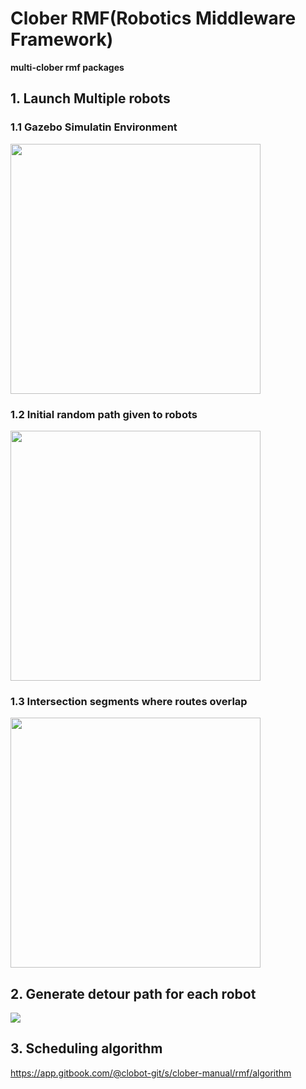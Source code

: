 # Clober RMF(Robotics Middleware Framework)
**multi-clober rmf packages**

## 1. Launch Multiple robots
### 1.1 Gazebo Simulatin Environment

  <img align="center" src="https://github.com/clobot-git/clober_rmf/blob/noetic-devel/images/map.png" width=400>

### 1.2 Initial random path given to robots

  <img align="center" src="https://github.com/clobot-git/clober_rmf/blob/noetic-devel/images/routes.png" width=400>

### 1.3 Intersection segments where routes overlap 

  <img align="center" src="https://github.com/clobot-git/clober_rmf/blob/noetic-devel/images/intersections.png" width=400>

## 2. Generate detour path for each robot 
  <img align="center" src="https://github.com/clobot-git/clober_rmf/blob/noetic-devel/images/clober_rmf.gif">


## 3. Scheduling algorithm
  https://app.gitbook.com/@clobot-git/s/clober-manual/rmf/algorithm
  
